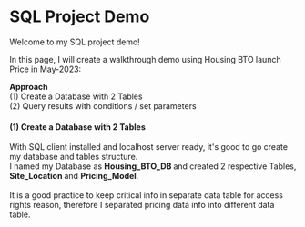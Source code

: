 # SQL Project Demo
Welcome to my SQL project demo! 

In this page, I will create a walkthrough demo using Housing BTO launch Price in May-2023:

<b> Approach </b><br>
(1) Create a Database with 2 Tables<br>
(2) Query results with conditions / set parameters<br>

#### (1) Create a Database with 2 Tables
With SQL client installed and localhost server ready, it's good to go create my database and tables structure. <br> I named my Database as <b> Housing_BTO_DB </b> and created 2 respective Tables, <b> Site_Location </b> and <b> Pricing_Model</b>.<br>
<br>
It is a good practice to keep critical info in separate data table for access rights reason, therefore I separated pricing data info into different data table.
